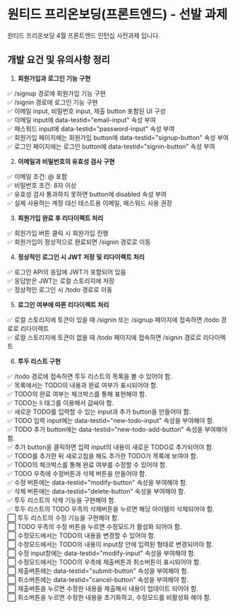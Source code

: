# 원티드 프리온보딩(프론트엔드) - 선발 과제

원티드 프리온보딩 4월 프론트엔드 인턴십 사전과제 입니다.

## 개발 요건 및 유의사항 정리

1. **회원가입과 로그인 기능 구현**

✅ /signup 경로에 회원가입 기능 구현<br>
✅ /signin 경로에 로그인 기능 구현<br>
✅ 이메일 input, 비밀번호 input, 제출 button 포함된 UI 구성<br>
✅ 이메일 input에 data-testid="email-input" 속성 부여<br>
✅ 패스워드 input에 data-testid="password-input" 속성 부여<br>
✅ 회원가입 페이지에는 회원가입 button에 data-testid="signup-button" 속성 부여<br>
✅ 로그인 페이지에는 로그인 button에 data-testid="signin-button" 속성 부여<br>

2. **이메일과 비밀번호의 유효성 검사 구현**

✅ 이메일 조건: @ 포함<br>
✅ 비밀번호 조건: 8자 이상<br>
✅ 유효성 검사 통과하지 못하면 button에 disabled 속성 부여<br>
✅ 실제 사용하는 계정 대신 테스트용 이메일, 패스워드 사용 권장<br>

3. **회원가입 완료 후 리다이렉트 처리**

✅ 회원가입 버튼 클릭 시 회원가입 진행<br>
✅ 회원가입이 정상적으로 완료되면 /signin 경로로 이동<br>

4. **정상적인 로그인 시 JWT 저장 및 리다이렉트 처리**

✅ 로그인 API의 응답에 JWT가 포함되어 있음<br>
✅ 응답받은 JWT는 로컬 스토리지에 저장<br>
✅ 정상적인 로그인 시 /todo 경로로 이동<br>

5. **로그인 여부에 따른 리다이렉트 처리**

✅ 로컬 스토리지에 토큰이 있을 때 /signin 또는 /signup 페이지에 접속하면 /todo 경로로 리다이렉트<br>
✅ 로컬 스토리지에 토큰이 없을 때 /todo 페이지에 접속하면 /signin 경로로 리다이렉트<br>

6. **투두 리스트 구현**

✅ /todo 경로에 접속하면 투두 리스트의 목록을 볼 수 있어야 함.<br>
✅ 목록에서는 TODO의 내용과 완료 여부가 표시되어야 함.<br>
✅ TODO의 완료 여부는 체크박스를 통해 표현해야 함.<br>
✅ TODO는 li 태그를 이용해서 감싸야 함.<br>
✅ 새로운 TODO를 입력할 수 있는 input과 추가 button을 만들어야 함.<br>
✅ TODO 입력 input에는 data-testid="new-todo-input" 속성을 부여해야 함.<br>
✅ TODO 추가 button에는 data-testid="new-todo-add-button" 속성을 부여해야 함.<br>
✅ 추가 button을 클릭하면 입력 input의 내용이 새로운 TODO로 추가되어야 함.<br>
✅ TODO를 추가한 뒤 새로고침을 해도 추가한 TODO가 목록에 보여야 함.<br>
✅ TODO의 체크박스를 통해 완료 여부를 수정할 수 있어야 함.<br>
✅ TODO 우측에 수정버튼과 삭제 버튼을 만들어야 함.<br>
✅ 수정 버튼에는 data-testid="modify-button" 속성을 부여해야 함.<br>
✅ 삭제 버튼에는 data-testid="delete-button" 속성을 부여해야 함.<br>
✅ 투두 리스트의 삭제 기능을 구현해야 함.<br>
✅ 투두 리스트의 TODO 우측의 삭제버튼을 누르면 해당 아이템이 삭제되어야 함.<br>
⬜ 투두 리스트의 수정 기능을 구현해야 함.<br>
⬜ TODO 우측의 수정 버튼을 누르면 수정모드가 활성화 되어야 함.<br>
⬜ 수정모드에서는 TODO의 내용을 변경할 수 있어야 함.<br>
⬜ 수정모드에서는 TODO의 내용이 input창 안에 입력된 형태로 변경되어야 함.<br>
⬜ 수정 input창에는 data-testid="modify-input" 속성을 부여해야 함.<br>
⬜ 수정모드에서는 TODO의 우측에 제출버튼과 취소버튼이 표시되어야 함.<br>
⬜ 제출버튼에는 data-testid="submit-button" 속성을 부여해야 함.<br>
⬜ 취소버튼에는 data-testid="cancel-button" 속성을 부여해야 함.<br>
⬜ 제출버튼을 누르면 수정한 내용을 제출해서 내용이 업데이트 되어야 함.<br>
⬜ 취소버튼을 누르면 수정한 내용을 초기화하고, 수정모드를 비활성화 해야 함.
